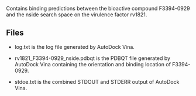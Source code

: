 Contains binding predictions between the bioactive compound F3394-0929 and the nside search space on the virulence factor rv1821.

## Files

- log.txt is the log file generated by AutoDock Vina.

- rv1821_F3394-0929_nside.pdbqt is the PDBQT file generated by AutoDock Vina containing the orientation and binding location of F3394-0929.

- stdoe.txt is the combined STDOUT and STDERR output of AutoDock Vina.

